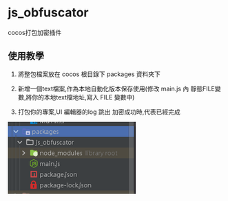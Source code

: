 # js_obfuscator
cocos打包加密插件

## 使用教學

1. 將整包檔案放在 cocos 根目錄下 packages 資料夾下

2. 新增一個text檔案,作為本地自動化版本保存使用(修改 main.js 內 靜態FILE變數,將你的本地text檔地址,寫入 FILE 變數中)

3. 打包你的專案,UI 編輯器的log 跳出 加密成功時,代表已經完成



![image-20210702153153721](image/image-20210702153153721.png)

